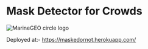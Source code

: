 # Mask Detector for Crowds

![MarineGEO circle logo]([demo.jpg] "MarineGEO logo")

Deployed at:- https://maskedornot.herokuapp.com/


